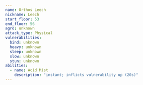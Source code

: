 ```yaml
---
name: Orthos Leech
nickname: Leech
start_floor: 53
end_floor: 56
agro: unknown
attack_type: Physical
vulnerabilities:
  bind: unknown
  heavy: unknown
  sleep: unknown
  slow: unknown
  stun: unknown
abilities:
  - name: Acid Mist
    description: "instant; inflicts vulnerability up (20s)"
---
```

